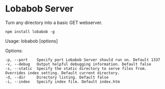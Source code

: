 # Lobabob Server
Turn any directory into a basic GET webserver.

`npm install lobabob -g`

  Usage: lobabob [options]

  Options:
    
    -p, --port    Specify port Lobabob Server should run on. Default 1337
    -v, --debug   Output helpful debugging information. Default false
    -s, --static  Specify the static directory to serve files from. Overrides index setting. Default current directory.
    -d, --dir     Directory listing. Default false
    -i, --index   Specify index file. Default index.htm
